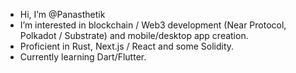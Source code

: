 - Hi, I’m @Panasthetik
- I’m interested in blockchain / Web3 development (Near Protocol, Polkadot / Substrate) and mobile/desktop app creation.
- Proficient in Rust, Next.js / React and some Solidity.
- Currently learning Dart/Flutter. 

<!---
Panasthetik/Panasthetik is a ✨ special ✨ repository because its `README.md` (this file) appears on your GitHub profile.
You can click the Preview link to take a look at your changes.
--->

